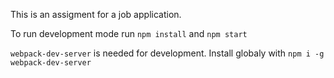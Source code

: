 This is an assigment for a job application.

To run development mode run `npm install` and `npm start`

`webpack-dev-server` is needed for development. Install globaly with `npm i -g webpack-dev-server`
